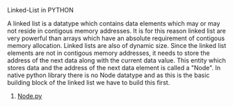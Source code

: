 Linked-List in PYTHON

A linked list is a datatype which contains data elements which may or may not reside in contigous memory addresses. It is for this reason linked list are very powerful than arrays which have an absolute requirement of contigous memory allocation. Linked lists are also of dynamic size.
Since the linked list elements are not in contigous memory addresses, it needs to store the address of the next data along with the current data value. This entity which stores data and the address of the next data element is called a  "Node".
In native python library there is no Node datatype and as this is the basic building block of the linked list we have to build this first.
1. [Node.py](https://github.com/sandeep-skb/Data-Structures/blob/master/Python/Linked-list/create_node.py)

